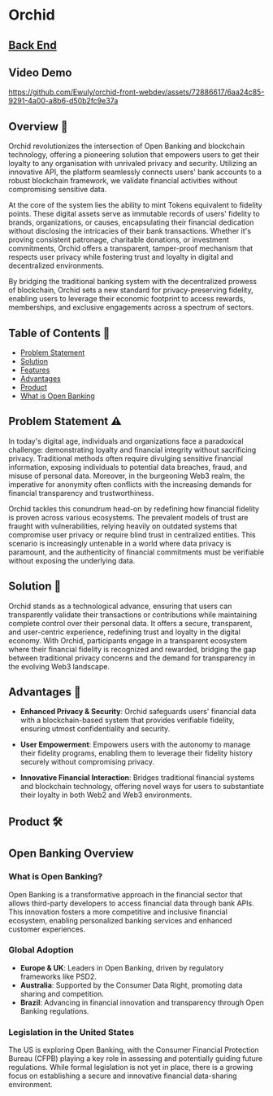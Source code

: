 # Orchid

## [Back End](https://github.com/MarcBTHT/orchid-backend-webdev)


## Video Demo

https://github.com/Ewuly/orchid-front-webdev/assets/72886617/6aa24c85-9291-4a00-a8b6-d50b2fc9e37a

## Overview 🌟

Orchid revolutionizes the intersection of Open Banking and blockchain technology, offering a pioneering solution that empowers users to get their loyalty to any organisation with unrivaled privacy and security. Utilizing an innovative API, the platform seamlessly connects users' bank accounts to a robust blockchain framework, we validate financial activities without compromising sensitive data.

At the core of the system lies the ability to mint Tokens equivalent to fidelity points. These digital assets serve as immutable records of users' fidelity to brands, organizations, or causes, encapsulating their financial dedication without disclosing the intricacies of their bank transactions. Whether it's proving consistent patronage, charitable donations, or investment commitments, Orchid offers a transparent, tamper-proof mechanism that respects user privacy while fostering trust and loyalty in digital and decentralized environments.

By bridging the traditional banking system with the decentralized prowess of blockchain, Orchid sets a new standard for privacy-preserving fidelity, enabling users to leverage their economic footprint to access rewards, memberships, and exclusive engagements across a spectrum of sectors.

## Table of Contents 📑
- [Problem Statement](#problem-statement-%EF%B8%8F)
- [Solution](#solution-)
- [Features](#features-)
- [Advantages](#advantages-)
- [Product](#product-%EF%B8%8F)
- [What is Open Banking](#open-banking-overview)

## Problem Statement ⚠️

In today's digital age, individuals and organizations face a paradoxical challenge: demonstrating loyalty and financial integrity without sacrificing privacy. Traditional methods often require divulging sensitive financial information, exposing individuals to potential data breaches, fraud, and misuse of personal data. Moreover, in the burgeoning Web3 realm, the imperative for anonymity often conflicts with the increasing demands for financial transparency and trustworthiness.

Orchid tackles this conundrum head-on by redefining how financial fidelity is proven across various ecosystems. The prevalent models of trust are fraught with vulnerabilities, relying heavily on outdated systems that compromise user privacy or require blind trust in centralized entities. This scenario is increasingly untenable in a world where data privacy is paramount, and the authenticity of financial commitments must be verifiable without exposing the underlying data.

## Solution 📜

Orchid stands as a technological advance, ensuring that users can transparently validate their transactions or contributions while maintaining complete control over their personal data. It offers a secure, transparent, and user-centric experience, redefining trust and loyalty in the digital economy. With Orchid, participants engage in a transparent ecosystem where their financial fidelity is recognized and rewarded, bridging the gap between traditional privacy concerns and the demand for transparency in the evolving Web3 landscape.

## Advantages 💎

- **Enhanced Privacy & Security**: Orchid safeguards users' financial data with a blockchain-based system that provides verifiable fidelity, ensuring utmost confidentiality and security.

- **User Empowerment**: Empowers users with the autonomy to manage their fidelity programs, enabling them to leverage their fidelity history securely without compromising privacy.

- **Innovative Financial Interaction**: Bridges traditional financial systems and blockchain technology, offering novel ways for users to substantiate their loyalty in both Web2 and Web3 environments.

## Product 🛠️

## Open Banking Overview

### What is Open Banking?

Open Banking is a transformative approach in the financial sector that allows third-party developers to access financial data through bank APIs. This innovation fosters a more competitive and inclusive financial ecosystem, enabling personalized banking services and enhanced customer experiences.

### Global Adoption

- **Europe & UK**: Leaders in Open Banking, driven by regulatory frameworks like PSD2.
- **Australia**: Supported by the Consumer Data Right, promoting data sharing and competition.
- **Brazil**: Advancing in financial innovation and transparency through Open Banking regulations.

### Legislation in the United States

The US is exploring Open Banking, with the Consumer Financial Protection Bureau (CFPB) playing a key role in assessing and potentially guiding future regulations. While formal legislation is not yet in place, there is a growing focus on establishing a secure and innovative financial data-sharing environment.
